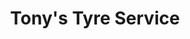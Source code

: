 ---
title: "Tony's Tyre Service"
url: /christchurch/tonys-tyre-service-tuam-street/
shop: car repair
---